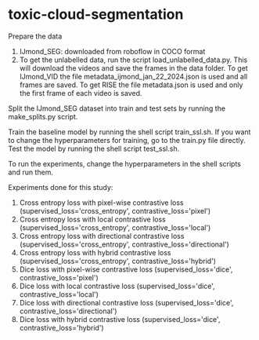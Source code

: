 # toxic-cloud-segmentation

Prepare the data
1. IJmond_SEG: downloaded from roboflow in COCO format
2. To get the unlabelled data, run the script load_unlabelled_data.py. This will download the videos and save the 
frames in the data folder. To get IJmond_VID the file metadata_ijmond_jan_22_2024.json is used and all frames are saved. 
To get RISE the file metadata.json is used and only the first frame of each video is saved.

Split the IJmond_SEG dataset into train and test sets by running the make_splits.py script.

Train the baseline model by running the shell script train_ssl.sh. If you want to change the hyperparameters for 
training, go to the train.py file directly. Test the model by running the shell script test_ssl.sh.

To run the experiments, change the hyperparameters in the shell scripts and run them. 

Experiments done for this study:
1. Cross entropy loss with pixel-wise contrastive loss (supervised_loss='cross_entropy', contrastive_loss='pixel')
2. Cross entropy loss with local contrastive loss (supervised_loss='cross_entropy', contrastive_loss='local')
3. Cross entropy loss with directional contrastive loss (supervised_loss='cross_entropy', contrastive_loss='directional')
4. Cross entropy loss with hybrid contrastive loss (supervised_loss='cross_entropy', contrastive_loss='hybrid')
5. Dice loss with pixel-wise contrastive loss (supervised_loss='dice', contrastive_loss='pixel')
6. Dice loss with local contrastive loss (supervised_loss='dice', contrastive_loss='local')
7. Dice loss with directional contrastive loss (supervised_loss='dice', contrastive_loss='directional')
8. Dice loss with hybrid contrastive loss (supervised_loss='dice', contrastive_loss='hybrid')